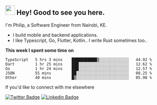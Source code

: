 <h2><img src="https://slackmojis.com/emojis/3643-cool-doge/download" width="30"/> Hey! Good to see you here.</h2>

<p>I'm Philip, a Software Engineer from Nairobi, KE. 

- I build mobile and backend applications.
- I like Typescript, Go, Flutter, Kotlin.. I write Rust sometimes too..</p>

**This week I spent some time on**
<!--START_SECTION:waka-->

```text
TypeScript   5 hrs 3 mins    ███████████▒░░░░░░░░░░░░░   44.92 %
Dart         1 hr 25 mins    ███░░░░░░░░░░░░░░░░░░░░░░   12.62 %
Go           1 hr 24 mins    ███░░░░░░░░░░░░░░░░░░░░░░   12.57 %
JSON         55 mins         ██░░░░░░░░░░░░░░░░░░░░░░░   08.25 %
Other        40 mins         █▒░░░░░░░░░░░░░░░░░░░░░░░   05.98 %
```

<!--END_SECTION:waka-->

If you'd like to connect with me elsewhere

[![Twitter Badge](https://img.shields.io/badge/-Twitter-1ca0f1?style=flat-square&labelColor=1ca0f1&logo=twitter&logoColor=white&link=https://twitter.com/_diogorodrigues)](https://twitter.com/kimathiphil)  [![Linkedin Badge](https://img.shields.io/badge/-LinkedIn-blue?style=flat-square&logo=Linkedin&logoColor=white&link=https://www.linkedin.com/in/philip-kimathi-2604a9114/)](https://www.linkedin.com/in/philip-kimathi-2604a9114/)
